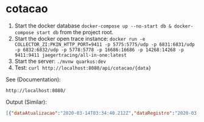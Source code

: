 # cotacao

1. Start the docker database `docker-compose up --no-start db & docker-compose start db` from the project root.
2. Start the docker open trace instance: `docker run -e COLLECTOR_ZI:PKIN_HTTP_PORT=9411 -p 5775:5775/udp -p 6831:6831/udp -p 6832:6832/udp -p 5778:5778 -p 16686:16686 -p 14268:14268 -p 9411:9411 jaegertracing/all-in-one:latest`
3. Start the server: `./mvnw quarkus:dev`
4. Test: `curl http://localhost:8080/api/cotacao/{data}`

See (Documentation):

`http://localhost:8080/`

Output (Similar):
```json
[{"dataAtualizacao":"2020-03-14T03:34:40.212Z","dataRegistro":"2020-03-14T03:34:40.212Z","version":0,"dataCotacao":"2020-03-03T13:06:38.000Z","id":103,"valorCompra":4.48770,"valorVenda":4.48830}]
```

